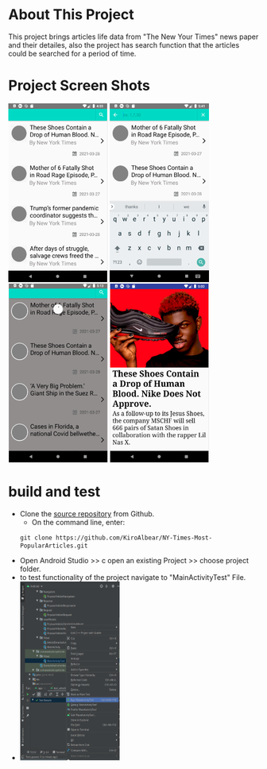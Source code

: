 # About This Project
This project brings articles life data from "The New Your Times" news paper and their detailes, also the project has search function that the articles could be searched for a period of time.


# Project Screen Shots
<span align="center"><img width="200px" height="360px" src="docs/Images/mainScreen.png"></span>
<span align="center"><img width="200px" height="360px" src="docs/Images/searchFunctionScreen.png"></span>
<span align="center"><img width="200px" height="360px" src="docs/Images/swipeToRefreshScreen.png"></span>
<span align="center"><img width="200px" height="360px" src="docs/Images/detailesScreen.png"></span>

# build and test

* Clone the [source repository](https://github.com/KiroAlbear/NY-Times-Most-PopularArticles.git) from Github. 
    * On the command line, enter:
    ````
    git clone https://github.com/KiroAlbear/NY-Times-Most-PopularArticles.git
    ````
* Open Android Studio >> c open an existing Project >> choose project folder.
* to test functionality of the project navigate to "MainActivityTest" File.
* <span align="center"><img width="200px" height="360px" src="docs/Images/TestScreen.png"></span>





